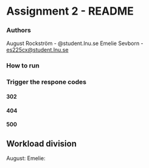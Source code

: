 
# Assignment 2 - README

### Authors
August Rockström - @student.lnu.se
Emelie Sevborn - es225cx@student.lnu.se

### How to run

### Trigger the respone codes
#### 302

#### 404

#### 500

## Workload division
August:
Emelie: